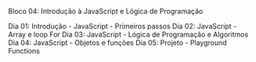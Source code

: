 Bloco 04: Introdução à JavaScript e Lógica de Programação 

Dia 01: Introdução - JavaScript - Primeiros passos
Dia 02: JavaScript - Array e loop For
Dia 03: JavaScript - Lógica de Programação e Algoritmos
Dia 04: JavaScript - Objetos e funções
Dia 05: Projeto - Playground Functions